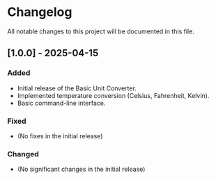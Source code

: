 # Changelog

All notable changes to this project will be documented in this file.


## [1.0.0] - 2025-04-15
### Added
- Initial release of the Basic Unit Converter.
- Implemented temperature conversion (Celsius, Fahrenheit, Kelvin).
- Basic command-line interface.

### Fixed
- (No fixes in the initial release)

### Changed
- (No significant changes in the initial release)

